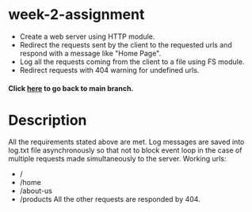 # week-2-assignment
* Create a web server using HTTP module.
* Redirect the requests sent by the client to the requested urls and respond with a message like "Home Page".
* Log all the requests coming from the client to a file using FS module.
* Redirect requests with 404 warning for undefined urls.

#### Click <a href="https://github.com/yavuzakin/getir-nodejs-bootcamp-assignments/tree/main">here</a> to go back to main branch.

# Description
All the requirements stated above are met. Log messages are saved into log.txt file asynchronously so that not to block event loop in the case of multiple requests made simultaneously to the server.
Working urls: 
* /
* /home
* /about-us
* /products
All the other requests are responded by 404. 